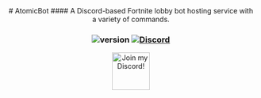 <div align="center">
# AtomicBot
#### A Discord-based Fortnite lobby bot hosting service with a variety of commands.

### ![version](https://img.shields.io/badge/Version-6.9.7-blue.svg?style=for-the-badge) [![Discord](https://img.shields.io/discord/802400590985560096.svg?style=for-the-badge&color=blue&logo=discord&logoColor=white)](https://atomicxyz.tk/discord)

<a target="_blank" href="https://atomicxyz.tk/discord" title="Join our Discord!">
<img draggable="false" src="https://discordapp.com/api/guilds/802400590985560096/widget.png?style=banner2" height="76px" draggable="false" alt="Join my Discord!">
</a>
</div>

